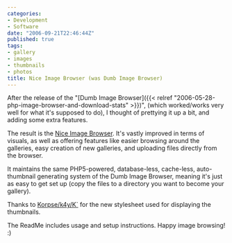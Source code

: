 ```yaml
---
categories:
- Development
- Software
date: "2006-09-21T22:46:44Z"
published: true
tags:
- gallery
- images
- thumbnails
- photos
title: Nice Image Browser (was Dumb Image Browser)
---
```


After the release of the "[Dumb Image
Browser]({{< relref "2006-05-28-php-image-browser-and-download-stats" >}})",
(which worked/works very well for what it's supposed to do), I thought
of prettying it up a bit, and adding some extra features.

The result is the [Nice Image
Browser](http://shrimpworks.za.net/projects/image-browser/). It's vastly
improved in terms of visuals, as well as offering features like easier
browsing around the galleries, easy creation of new galleries, and
uploading files directly from the browser.

It maintains the same PHP5-powered, database-less, cache-less,
auto-thumbnail generating system of the Dumb Image Browser, meaning it's
just as easy to get set up (copy the files to a directory you want to
become your gallery).

Thanks to [Korpse/k4y/K\`](http://kaydash.za.net/) for the new
stylesheet used for displaying the thumbnails.

The ReadMe includes usage and setup instructions. Happy image browsing!
:)
